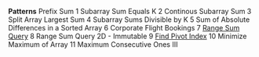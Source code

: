 **Patterns**
Prefix Sum
1 Subarray Sum Equals K
2 Continous Subarray Sum
3 Split Array Largest Sum
4 Subarray Sums Divisible by K
5 Sum of Absolute Differences in a Sorted Array
6 Corporate Flight Bookings 
7 [Range Sum Query](https://github.com/saitiger/Leetcode/blob/main/Range%20Sum%20Query%20Immutable.py)
8 Range Sum Query 2D - Immutable 
9 [Find Pivot Index](https://github.com/saitiger/Leetcode/blob/main/Find%20Pivot%20Index.py)
10 Minimize Maximum of Array
11 Maximum Consecutive Ones III
